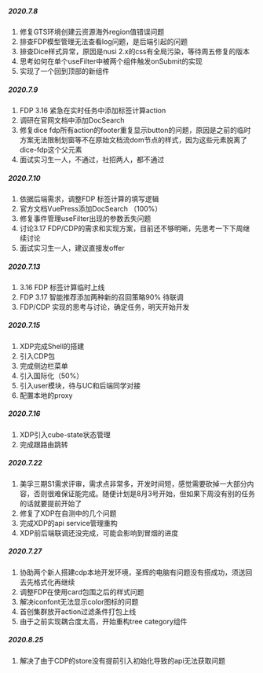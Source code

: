 ##### 2020.7.8

1. 修复GTS环境创建云资源海外region值错误问题
2. 排查FDP模型管理无法查看log问题，是后端引起的问题
3. 排查Dice样式异常，原因是nusi 2.x的css有全局污染，等待周五修复的版本
4. 思考如何在单个useFilter中被两个组件触发onSubmit的实现
5. 实现了一个回到顶部的新组件

##### 2020.7.9

1. FDP 3.16 紧急在实时任务中添加标签计算action
2. 调研在官网文档中添加DocSearch
3. 修复dice fdp所有action的footer重复显示button的问题，原因是之前的临时方案无法限制划窗等不在原始文档流dom节点的样式，因为这些元素脱离了dice-fdp这个父元素
4. 面试实习生一人，不通过，社招两人，都不通过

##### 2020.7.10

1. 依据后端需求，调整FDP 标签计算的填写逻辑
2. 官方文档VuePress添加DocSearch （100%）
3. 修复事件管理useFilter出现的参数丢失问题
4. 讨论3.17 FDP/CDP的需求和实现方案，目前还不够明晰，先思考一下下周继续讨论
5. 面试实习生一人，建议直接发offer

##### 2020.7.13

1. 3.16 FDP 标签计算临时上线
2. FDP 3.17 智能推荐添加两种新的召回策略90% 待联调
3. FDP/CDP 实现的思考与讨论，确定任务，明天开始开发

##### 2020.7.15

1. XDP完成Shell的搭建
2. 引入CDP包
3. 完成侧边栏菜单
4. 引入国际化（50%）
5. 引入user模块，待与UC和后端同学对接
6. 配置本地的proxy



##### 2020.7.16

1. XDP引入cube-state状态管理
2. 完成跟路由跳转



##### 2020.7.22

1. 美孚三期S1需求评审，需求点非常多，开发时间短，感觉需要砍掉一大部分内容，否则很难保证能完成。随便计划是8月3号开始，但如果下周没有别的任务的话就要提前开始了
2. 修复了XDP在自测中的几个问题
3. 完成XDP的api service管理重构
4. XDP前后端联调还没完成，可能会影响到冒烟的进度

##### 2020.7.27

1. 协助两个新人搭建cdp本地开发环境，圣辉的电脑有问题没有搭成功，须送回去先格式化再继续
2. 调整FDP在使用card包围之后的样式问题
3. 解决iconfont无法显示color图标的问题
4. 首创集群放开action过滤条件打包上线
5. 由于之前实现耦合度太高，开始重构tree category组件



##### **2020.8.25**

1. 解决了由于CDP的store没有提前引入初始化导致的api无法获取问题